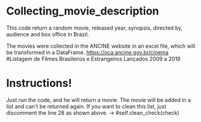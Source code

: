 # Collecting_movie_description

This code return a random movie, released year, synopsis, directed by, audience and box office in Brazil.

The movies were collected in the ANCINE website in an excel file, which will be transformed in a DataFrame.
https://oca.ancine.gov.br/cinema
#Listagem de Filmes Brasileiros e Estrangeiros Lançados 2009 a 2019

# Instructions!
Just run the code, and he will return a movie. The movie will be added in a list and can't be returned again.
If you want to clean this list, just discomment the line 28 as shown above.
      ->  #self.clean_check(check)
